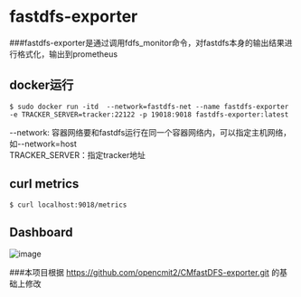 # fastdfs-exporter  

###fastdfs-exporter是通过调用fdfs_monitor命令，对fastdfs本身的输出结果进行格式化，输出到prometheus  

## docker运行 

```
$ sudo docker run -itd  --network=fastdfs-net --name fastdfs-exporter -e TRACKER_SERVER=tracker:22122 -p 19018:9018 fastdfs-exporter:latest
```
--network: 容器网络要和fastdfs运行在同一个容器网络内，可以指定主机网络，如--network=host  
TRACKER_SERVER：指定tracker地址

## curl metrics
```
$ curl localhost:9018/metrics
```
## Dashboard

![image](https://github.com/whithen/fastdfs-exporter/blob/master/FastDFSMonitor.png)

###本项目根据 https://github.com/opencmit2/CMfastDFS-exporter.git  的基础上修改
